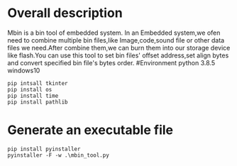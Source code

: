 # Overall description
Mbin is a bin tool of embedded system.
In an Embedded system,we ofen need to combine  multiple bin files,like Image,code,sound file or other data files we need.After combine them,we can burn them into our storage device like flash.You can use this tool to set bin files' offset address,set align bytes and convert specified bin file's bytes order.
#Environment
python 3.8.5
windows10
```
pip intsall tkinter
pip install os
pip install time
pip install pathlib
```
# Generate an executable file
```
pip install pyinstaller
pyinstaller -F -w .\mbin_tool.py
```
